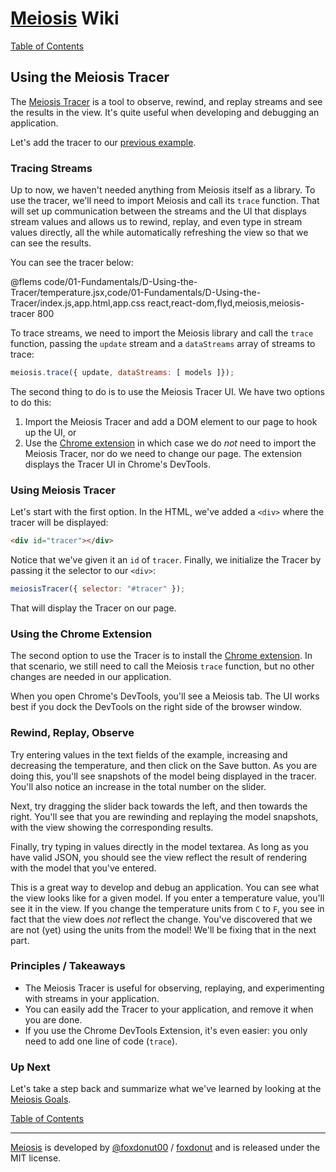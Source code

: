 # [Meiosis](http://meiosis.js.org) Wiki

[Table of Contents](toc.html)

## Using the Meiosis Tracer

The [Meiosis Tracer](https://github.com/foxdonut/meiosis-tracer) is a tool to observe, rewind, and replay streams
and see the results in the view. It's quite useful when developing and debugging an application.

Let's add the tracer to our [previous example](01-Fundamentals-C-Components.html).

### Tracing Streams

Up to now, we haven't needed anything from Meiosis itself as a library. To use the tracer, we'll need to import
Meiosis and call its `trace` function. That will set up communication between the streams and the UI that displays
stream values and allows us to rewind, replay, and even type in stream values directly, all the while automatically
refreshing the view so that we can see the results.

You can see the tracer below:

@flems code/01-Fundamentals/D-Using-the-Tracer/temperature.jsx,code/01-Fundamentals/D-Using-the-Tracer/index.js,app.html,app.css react,react-dom,flyd,meiosis,meiosis-tracer 800

To trace streams, we need to import the Meiosis library and call the `trace` function, passing the `update` stream
and a `dataStreams` array of streams to trace:

```javascript
meiosis.trace({ update, dataStreams: [ models ]});
```

The second thing to do is to use the Meiosis Tracer UI. We have two options to do this:

1. Import the Meiosis Tracer and add a DOM element to our page to hook up the UI, or
1. Use the
[Chrome extension](https://chrome.google.com/webstore/detail/meiosis-tracer/lcomllmppaiciocfbeefdeoplnfpnnfl)
in which case we do _not_ need to import the Meiosis Tracer, nor do we need to change our page. The extension
displays the Tracer UI in Chrome's DevTools.

### Using Meiosis Tracer

Let's start with the first option. In the HTML, we've added a `<div>` where the tracer will be displayed:

```html
<div id="tracer"></div>
```

Notice that we've given it an `id` of `tracer`. Finally, we initialize the Tracer by passing it the selector
to our `<div>`:

```javascript
meiosisTracer({ selector: "#tracer" });
```

That will display the Tracer on our page.

### Using the Chrome Extension

The second option to use the Tracer is to install the
[Chrome extension](https://chrome.google.com/webstore/detail/meiosis-tracer/lcomllmppaiciocfbeefdeoplnfpnnfl).
In that scenario, we still need to call the Meiosis `trace` function, but no other changes are needed in our
application.

When you open Chrome's DevTools, you'll see a Meiosis tab. The UI works best if you dock the DevTools on the
right side of the browser window.

### Rewind, Replay, Observe

Try entering values in the text fields of the example, increasing and decreasing the temperature, and then click
on the Save button. As you are doing this, you'll see snapshots of the model being displayed in the tracer. You'll
also notice an increase in the total number on the slider.

Next, try dragging the slider back towards the left, and then towards the right. You'll see that you are rewinding
and replaying the model snapshots, with the view showing the corresponding results.

Finally, try typing in values directly in the model textarea. As long as you have valid JSON, you should see the
view reflect the result of rendering with the model that you've entered.

This is a great way to develop and debug an application. You can see what the view looks like for a given model.
If you enter a temperature value, you'll see it in the view. If you change the temperature units from `C` to `F`,
you see in fact that the view does _not_ reflect the change. You've discovered that we are not (yet) using the
units from the model! We'll be fixing that in the next part.

### Principles / Takeaways

- The Meiosis Tracer is useful for observing, replaying, and experimenting with streams in your application.
- You can easily add the Tracer to your application, and remove it when you are done.
- If you use the Chrome DevTools Extension, it's even easier: you only need to add one line of code (`trace`).

### Up Next

Let's take a step back and summarize what we've learned by looking at the [Meiosis Goals](01-Fundamentals-E-Goals.html).

[Table of Contents](toc.html)

-----

[Meiosis](http://meiosis.js.org) is developed by [@foxdonut00](http://twitter.com/foxdonut00) / [foxdonut](https://github.com/foxdonut) and is released under the MIT license.
